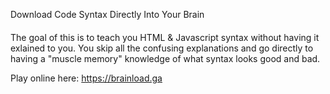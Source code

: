 Download Code Syntax Directly Into Your Brain
####

The goal of this is to teach you HTML & Javascript syntax without having it exlained to you. You skip all the confusing explanations and go directly to having a "muscle memory" knowledge of what syntax looks good and bad.

Play online here: https://brainload.ga
